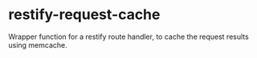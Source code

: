 # restify-request-cache
Wrapper function for a restify route handler, to cache the request results using memcache.